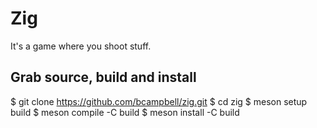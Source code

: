 # Zig

It's a game where you shoot stuff.

## Grab source, build and install

$ git clone https://github.com/bcampbell/zig.git
$ cd zig
$ meson setup build
$ meson compile -C build
$ meson install -C build

